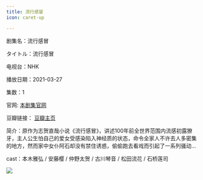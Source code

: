 ```yaml
---
title: 流行感冒
icon: caret-up

---
```


剧集名：流行感冒

タイトル：流行感冒

电视台：NHK

播放日期：2021-03-27

集数：1

官网: [本剧集官网](https://www.nhk.jp/p/ts/DGZ2952N76/)

豆瓣链接： [豆瓣主页](https://movie.douban.com/subject/35332472/)


简介：原作为志贺直哉小说《流行感冒》，讲述100年前全世界范围内流感初露獠牙，主人公生怕自己的爱女受感染陷入神经质的状态，命令全家人不许去人多密集的地方，然而家中女仆阿石却没有禁住诱惑，偷偷跑去看戏而引起了一系列骚动...

cast：本木雅弘 / 安藤樱 / 仲野太贺 / 古川琴音 / 松田流花 / 石桥莲司

![](https://listpic.tsgsanjiao.com/sp/2021/2021lxgm.jpg)